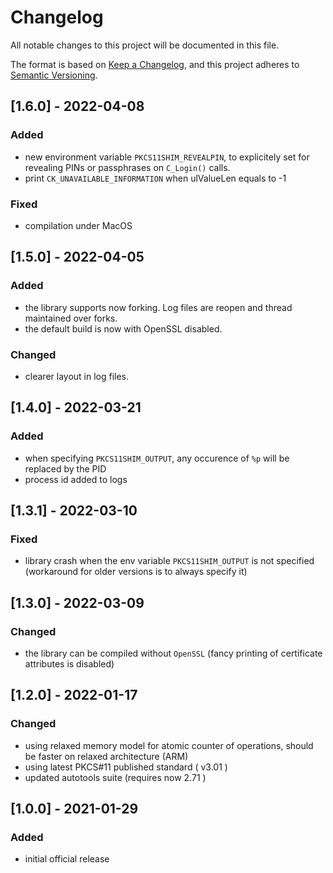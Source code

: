 # Changelog

All notable changes to this project will be documented in this file.

The format is based on [Keep a Changelog](https://keepachangelog.com/en/1.0.0/),
and this project adheres to [Semantic Versioning](https://semver.org/spec/v2.0.0.html).

## [1.6.0] - 2022-04-08
### Added
- new environment variable `PKCS11SHIM_REVEALPIN`, to explicitely set for revealing PINs or passphrases on `C_Login()` calls.
- print `CK_UNAVAILABLE_INFORMATION` when ulValueLen equals to -1

### Fixed
- compilation under MacOS

## [1.5.0] - 2022-04-05
### Added
- the library supports now forking. Log files are reopen and thread maintained over forks.
- the default build is now with OpenSSL disabled.

### Changed
- clearer layout in log files.

## [1.4.0] - 2022-03-21
### Added
- when specifying `PKCS11SHIM_OUTPUT`, any occurence of `%p` will be replaced by the PID
- process id added to logs

## [1.3.1] - 2022-03-10
### Fixed
- library crash when the env variable `PKCS11SHIM_OUTPUT` is not specified (workaround for older versions is to always specify it)

## [1.3.0] - 2022-03-09
### Changed
- the library can be compiled without `OpenSSL` (fancy printing of certificate attributes is disabled)

## [1.2.0] - 2022-01-17
### Changed
- using relaxed memory model for atomic counter of operations, should be faster on relaxed architecture (ARM)
- using latest PKCS#11 published standard ( v3.01 )
- updated autotools suite (requires now 2.71 )

## [1.0.0] - 2021-01-29
### Added

- initial official release

